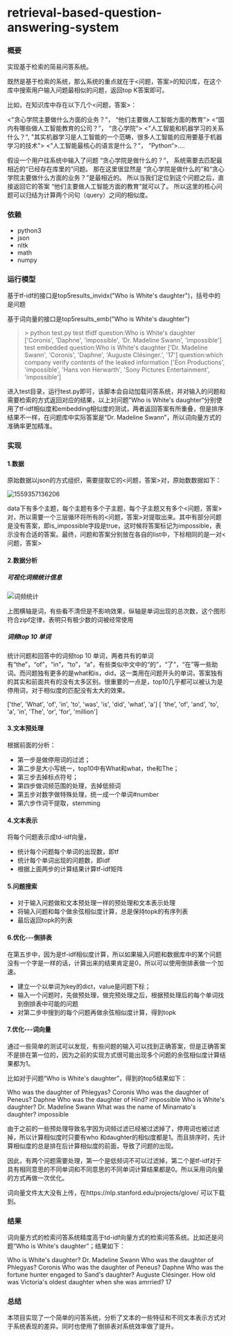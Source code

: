 # retrieval-based-question-answering-system   
### 概要

实现基于检索的简易问答系统。

既然是基于检索的系统，那么系统的重点就在于<问题，答案>的知识库，在这个库中搜索用户输入问题最相似的问题，返回top K答案即可。

比如，在知识库中存在以下几个<问题，答案>：

<"贪心学院主要做什么方面的业务？”， “他们主要做人工智能方面的教育”>
<“国内有哪些做人工智能教育的公司？”， “贪心学院”>
<"人工智能和机器学习的关系什么？", "其实机器学习是人工智能的一个范畴，很多人工智能的应用要基于机器学习的技术">
<"人工智能最核心的语言是什么？"， ”Python“>....

假设一个用户往系统中输入了问题 “贪心学院是做什么的？”， 系统需要去匹配最相近的“已经存在库里的”问题。 那在这里很显然是 “贪心学院是做什么的”和“贪心学院主要做什么方面的业务？”是最相近的。 所以当我们定位到这个问题之后，直接返回它的答案 “他们主要做人工智能方面的教育”就可以了。 所以这里的核心问题可以归结为计算两个问句（query）之间的相似度。

### 依赖

- python3
- json
- nltk
- math
- numpy

### 运行模型

基于tf-idf的接口是top5results_invidx("Who is White's daughter")，括号中的是问题

基于词向量的接口是top5results_emb("Who is White's daughter")

> \> python test.py
> test tfidf
> question:Who is White's daughter
> ['Coronis', 'Daphne', 'impossible', 'Dr. Madeline Swann', 'impossible']
> test embedded
> question:Who is White's daughter
> ['Dr. Madeline Swann', 'Coronis', 'Daphne', 'Auguste Clésinger.', '17']
> question:which company verify contents of the leaked information
> ['Eon Productions', 'impossible', 'Hans von Herwarth', 'Sony Pictures Entertainment', 'impossible']   

进入test目录，运行test.py即可，该脚本会自动加载问答系统，并对输入的问题和需要检索的方式返回对应的结果，以上对问题”Who is White's daughter“分别使用了tf-idf相似度和embedding相似度的测试，两者返回答案有所重叠，但是排序结果不一样，在问题库中实际答案是“Dr. Madeline Swann”，所以词向量方式的准确率更加精准。

### 实现

#### 1.数据

原始数据以json的方式组织，需要提取它的<问题，答案>对，原始数数据如下：

![1559357136206](C:\Users\leo\AppData\Roaming\Typora\typora-user-images\1559357136206.png)

data下有多个主题，每个主题有多个子主题，每个子主题又有多个<问题，答案>对，所以需要一个三层循环将所有的<问题，答案>对提取出来。其中有部分问题是没有答案，即is_impossible字段是true，这时候将答案标记为impossible，表示没有合适的答案。最终，问题和答案分别放在各自的list中，下标相同的是一对<问题，答案>

#### 2.数据分析

##### 可视化词频统计信息

![词频统计](D:\git\retrieval-based-question-answering-system\词频统计.png)

上图横轴是词，有些看不清但是不影响效果，纵轴是单词出现的总次数，这个图形符合zipf定律，表明只有极少数的词被经常使用

##### 词频top 10 单词

统计问题和回答中的词频top 10 单词，两者共有的单词有“the”，“of”，“in”，“to”，“a”，有些类似中文中的“的”，“了”，“在”等一些助词。而问题独有更多的是what和is，did，这一类用在问题开头的单词，答案独有的其实和前面共有的没有太多区别。很重要的一点是，top10几乎都可以被认为是停用词，对于相似度的匹配没有太大的效果。

['the', 'What', 'of', 'in', 'to', 'was', 'is', 'did', 'what', 'a']
[ 'the', 'of', 'and', 'to', 'a', 'in', 'The', 'or', 'for', 'million']

#### 3.文本预处理

根据前面的分析：

- 第一步是做停用词的过滤；
- 第二步是大小写统一，top10中有What和what，the和The；
- 第三步去掉标点符号；
- 第四步做词频范围的处理，去掉低频词
- 第五步对数字做特殊处理，统一成一个单词#number
- 第六步作词干提取，stemming

#### 4.文本表示

将每个问题表示成td-idf向量，

- 统计每个问题每个单词的出现数，即tf
- 统计每个单词出现的问题数，即idf
- 根据上面两步的计算结果计算tf-idf矩阵

#### 5.问题搜索

- 对于输入问题做和文本预处理一样的预处理和文本表示处理
- 将输入问题和每个做余弦相似度计算，总是保持topk的有序列表
- 最后返回topk的列表

#### 6.优化---倒排表

在第五步中，因为是tf-idf相似度计算，所以如果输入问题和数据库中的某个问题没有一个字是一样的话，计算出来的结果肯定是0，所以可以使用倒排表做一个加速。

- 建立一个以单词为key的dict，value是问题下标；
- 输入一个问题时，先做预处理，做完预处理之后，根据预处理后的每个单词找到倒排表中可能的问题
- 对第二步中搜到的每个问题再做余弦相似度计算，得到topk

#### 7.优化---词向量

通过一些简单的测试可以发现，有些问题的输入可以找到正确答案，但是正确答案不是排在第一位的，因为之前的实现方式很可能出现多个问题的余弦相似度计算结果都为1。

比如对于问题“Who is White's daughter”，得到的top5结果如下：

Who was the daughter of Phlegyas?
Coronis
Who was the daughter of Peneus?
Daphne
Who was the daughter of Hind?
impossible
Who is White's daughter?
Dr. Madeline Swann
What was the name of Minamato's daughter?
impossible

由于之前的一些预处理导致名字因为词频过滤已经被过滤掉了，停用词也被过滤掉，所以计算相似度时只要有who 和daughter的相似度都是1。而且排序时，先计算相似度的总是排在后计算相似度的前面，导致了问题的出现。

因此，有两个问题需要处理，第一个是低频词不可以过滤掉，第二个是tf-idf对于具有相同意思的不同单词和不同意思的不同单词计算结果都是0。所以采用词向量的方式再做一次优化。

词向量文件太大没有上传，在https://nlp.stanford.edu/projects/glove/   可以下载到。

### 结果

词向量方式的检索问答系统精度高于td-idf向量方式的检索问答系统。比如还是问题“Who is White's daughter”；结果如下：

Who is White's daughter?
Dr. Madeline Swann
Who was the daughter of Phlegyas?
Coronis
Who was the daughter of Peneus?
Daphne
Who was the fortune hunter engaged to Sand's daughter?
Auguste Clésinger.
How old was Victoria's oldest daughter when she was amrried?
17

### 总结

本项目实现了一个简单的问答系统，分析了文本的一些特征和不同文本表示方式对于系统表现的差异。同时也使用了倒排表对系统效率做了提升。